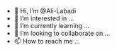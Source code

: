 - 👋 Hi, I’m @Ali-Labadi
- 👀 I’m interested in ...
- 🌱 I’m currently learning ...
- 💞️ I’m looking to collaborate on ...
- 📫 How to reach me ...

<!---
Ali-Labadi/Ali-Labadi is a ✨ special ✨ repository because its `README.md` (this file) appears on your GitHub profile.
You can click the Preview link to take a look at your changes.
--->
